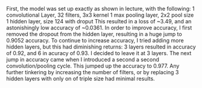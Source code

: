 First, the model was set up exactly as shown in lecture, with the following:
    1 convolutional Layer, 32 filters, 3x3 kernel
    1 max pooling layer, 2x2 pool size
    1 hidden layer, size 124 with droput
This resulted in a loss of ~3.49, and an astonishingly low accuracy of ~0.0361. In order to improve accuracy, I first removed the dropout from the hidden layer, resulting in a huge jump to 0.9052 accuracy. To continue to increase accuracy, I tried adding more hidden layers, but this had diminishing returns: 3 layers resulted in accuracy of 0.92, and 6 in acuracy of 0.93. I decided to leave it at 3 layers. The next jump in accuracy came when I introduced a second a second convolution/pooling cycle. This jumped up the accuracy to 0.977. Any further tinkering by increasing the number of filters, or by replacing 3 hidden layers with only on of triple size had minimal results.